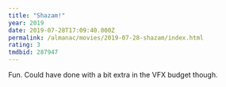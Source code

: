 ```yaml
---
title: "Shazam!"
year: 2019
date: 2019-07-28T17:09:40.000Z
permalink: /almanac/movies/2019-07-28-shazam/index.html
rating: 3
tmdbid: 287947
---
```


Fun. Could have done with a bit extra in the VFX budget though.